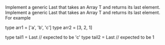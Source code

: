 Implement a generic Last<T> that takes an Array T and returns its last element.
Implement a generic Last<T> that takes an Array T and returns its last element.
For example

type arr1 = ['a', 'b', 'c']
type arr2 = [3, 2, 1]

type tail1 = Last<arr1> // expected to be 'c'
type tail2 = Last<arr2> // expected to be 1